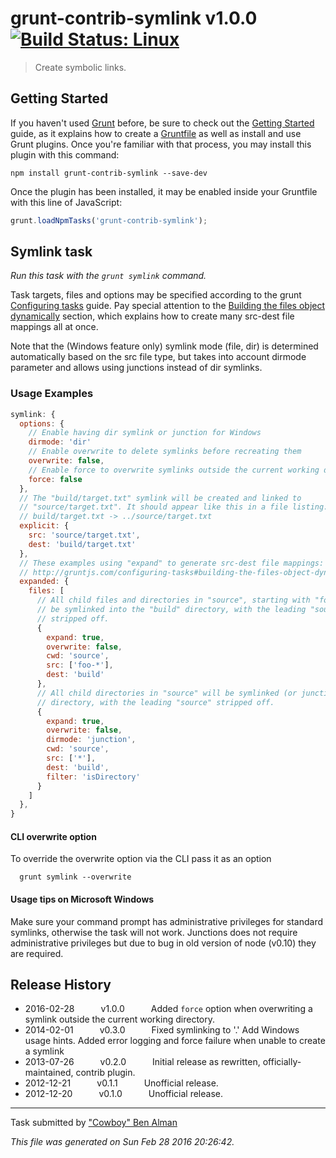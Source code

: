 # grunt-contrib-symlink v1.0.0 [![Build Status: Linux](https://travis-ci.org/gruntjs/grunt-contrib-symlink.svg?branch=master)](https://travis-ci.org/gruntjs/grunt-contrib-symlink)

> Create symbolic links.



## Getting Started

If you haven't used [Grunt](http://gruntjs.com/) before, be sure to check out the [Getting Started](http://gruntjs.com/getting-started) guide, as it explains how to create a [Gruntfile](http://gruntjs.com/sample-gruntfile) as well as install and use Grunt plugins. Once you're familiar with that process, you may install this plugin with this command:

```shell
npm install grunt-contrib-symlink --save-dev
```

Once the plugin has been installed, it may be enabled inside your Gruntfile with this line of JavaScript:

```js
grunt.loadNpmTasks('grunt-contrib-symlink');
```




## Symlink task
_Run this task with the `grunt symlink` command._

Task targets, files and options may be specified according to the grunt [Configuring tasks](http://gruntjs.com/configuring-tasks) guide. Pay special attention to the [Building the files object dynamically](http://gruntjs.com/configuring-tasks#building-the-files-object-dynamically) section, which explains how to create many src-dest file mappings all at once.

Note that the (Windows feature only) symlink mode (file, dir) is determined automatically based on the src file type, but takes into account dirmode parameter and allows using junctions instead of dir symlinks.


### Usage Examples

```js
symlink: {
  options: {
    // Enable having dir symlink or junction for Windows
    dirmode: 'dir'
    // Enable overwrite to delete symlinks before recreating them
    overwrite: false,
    // Enable force to overwrite symlinks outside the current working directory
    force: false
  },
  // The "build/target.txt" symlink will be created and linked to
  // "source/target.txt". It should appear like this in a file listing:
  // build/target.txt -> ../source/target.txt
  explicit: {
    src: 'source/target.txt',
    dest: 'build/target.txt'
  },
  // These examples using "expand" to generate src-dest file mappings:
  // http://gruntjs.com/configuring-tasks#building-the-files-object-dynamically
  expanded: {
    files: [
      // All child files and directories in "source", starting with "foo-" will
      // be symlinked into the "build" directory, with the leading "source"
      // stripped off.
      {
        expand: true,
        overwrite: false,
        cwd: 'source',
        src: ['foo-*'],
        dest: 'build'
      },
      // All child directories in "source" will be symlinked (or junctioned on Windows only) into the "build"
      // directory, with the leading "source" stripped off.
      {
        expand: true,
        overwrite: false,
        dirmode: 'junction',
        cwd: 'source',
        src: ['*'],
        dest: 'build',
        filter: 'isDirectory'
      }
    ]
  },
}
```

#### CLI overwrite option

To override the overwrite option via the CLI pass it as an option

```shell
  grunt symlink --overwrite
```

#### Usage tips on Microsoft Windows

Make sure your command prompt has administrative privileges for standard symlinks, otherwise
the task will not work.
Junctions does not require administrative privileges but due to bug in old version of node (v0.10) they are required.


## Release History

 * 2016-02-28   v1.0.0   Added `force` option when overwriting a symlink outside the current working directory.
 * 2014-02-01   v0.3.0   Fixed symlinking to '.' Add Windows usage hints. Added error logging and force failure when unable to create a symlink
 * 2013-07-26   v0.2.0   Initial release as rewritten, officially-maintained, contrib plugin.
 * 2012-12-21   v0.1.1   Unofficial release.
 * 2012-12-20   v0.1.0   Unofficial release.

---

Task submitted by ["Cowboy" Ben Alman](http://benalman.com/)

*This file was generated on Sun Feb 28 2016 20:26:42.*
